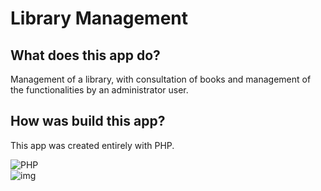 # Library Management

## What does this app do?
Management of a library, with consultation of books and management of the functionalities by an administrator user.

## How was build this app?
This app was created entirely with PHP.

![PHP](https://img.shields.io/badge/PHP-777BB4?style=flat&logo=php&logoColor=white)
<br>
![img](https://img.shields.io/badge/version-1.0-blue)

<!-- translate all the files into English -->
